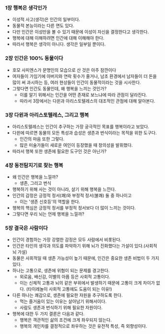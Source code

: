### 1장 행복은 생각인가
- 이성적 사고(생각)은 인간의 일부이다.
- 동물적 본능이라는 다른 면도 있다.
- 다만 인간은 이성만을 볼 수 있기 때문에 이성이 자신을 결정한다고 생각한다.
- 행복에 대해 이해하려면 인간에 대해 이해해야 한다.
- 따라서 행복은 생각이 아니다. 생각은 일부일 뿐이다.
### 2장 인간은 100% 동물이다
- 호모 사피엔스가 문명인의 모습으로 산 것은 아주 잠깐이다
- 여자들이 가임기에 아버지와 연락 횟수가 줄거나, 남초 환경에서 남자들이 더 돈을 많이 써 과시하는 등, 여러 현상들이 인간이 동물적이라는 것을 시사한다.
- 그렇다면 인간도 동물인데, 왜 행복을 느끼는 것인가?
	- 이를 알기 위해서는 인간을 어떤 존재로 보느냐에 따라 관점이 달라진다.
	- 따라서 3장에서는 다윈과 아리스토텔레스의 대조적인 관점에 대해 알아본다.
### 3장 다윈과 아리스토텔레스, 그리고 행복
- 아리스토텔레스는 인간이 추구하는 가장 궁극적인 목표를 행복이라고 보았다.
- 다윈에 따르면 동물의 모든 특성과 습성은 생존과 번식이라는 목적을 위한 도구다.
	- 인간의 마음 또한 그렇다.
	- 많은 미술가들이 새로운 여인이 등장했을 때 창의성을 발휘했다.
- 따라서 행복 또한 생존에 필요한 도구인 것은 아닌가?
### 4장 동전탐지기로 찾는 행복
- 왜 인간은 행복을 느낄까?
	- 생존, 그리고 번식
- 행복하기 위해 사는 것이 아니라, 살기 위해 행복을 느낀다.
- 인간의 감정은 긍정적 정서(쾌)와 부정적 정서(불쾌) 둘 중 하나이고
	- 이는 '생존 신호등'의 역할을 한다.
- 행복의 핵심은 긍정적 정서를 부정적 정서보다 더 많이 느끼는 것이다.
- 그렇다면 우리 뇌는 언제 행복을 느낄까?
### 5장 결국은 사람이다
- 인간이 경험하는 가장 강렬한 감정은 모두 사람에서 비롯된다.
- 인간은 타인의 생각과 의도를 파악하기 위해 뇌가 진화했다는 가설이 있다.(사회적 뇌 가설)
- 동물은 사회적일 때 생존 가능성이 높기 때문에, 인간은 중요한 생존 비법이 두 가지 있다.
- 하나는 고통으로, 생존에 위협이 되는 문제를 경고한다.
	- 외로움, 배신감, 이별의 아픔 등은 사회적 고통이다.
	- 이는 신체적 고통과 뇌의 같은 부위에서 발생하기 때문에 고통이 크게 차이가 없다. (타이레놀이 사회적 고통에도 도움이 되는 이유!)
- 다른 하나는 쾌감으로, 생존에 필요한 자원을 추구하도록 한다.
	- 먹는 즐거움이 있는 이유는 살아남기 위해서이다.
	- 사람도 생존과 번식하기 위해 필요한 자원이다.
- 행복에 대한 두 가지 결론은 다음과 같다.
	- 행복은 객관적인 삶의 조건에 크게 좌우되지 않는다.
	- 행복의 개인차를 결정적으로 좌우하는 것은 유전적 특성, 즉 외향성이다.